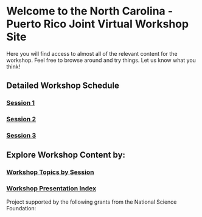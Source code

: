 # Welcome to the North Carolina - Puerto Rico Joint Virtual Workshop Site

Here you will find access to almost all of the relevant content for the workshop.  Feel free to browse around and try things.  Let us know what you think!

## Detailed Workshop Schedule
### [Session 1](https://rapid-research.github.io/nc_pr_virtual_workshop/schedule/session1_2021_wkshp_sched.html)
### [Session 2](https://rapid-research.github.io/nc_pr_virtual_workshop/schedule/session2_2021_wkshp_sched.html)
### [Session 3](https://rapid-research.github.io/nc_pr_virtual_workshop/schedule/session3_2021_wkshp_sched.html)


## Explore Workshop Content by:
### [Workshop Topics by Session](https://rapid-research.github.io/nc_pr_virtual_workshop/schedule/workshop_topic_sched.html)

### [Workshop Presentation Index](https://rapid-research.github.io/nc_pr_virtual_workshop/presentations/presentation_index.html)

<p>
<p>
<p>
<p>




Project supported by the following grants from the National Science Foundation: 
